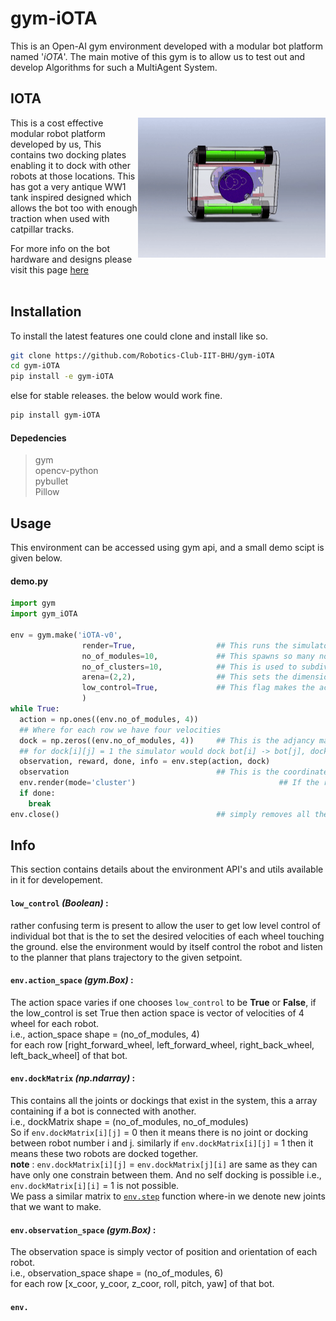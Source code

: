 # gym-iOTA
This is an Open-AI gym environment developed with a modular bot platform named '*iOTA*'. The main motive of this gym is to allow us to test out and develop Algorithms for such a MultiAgent System.
## IOTA
<img src="media/bRoll.gif" width=300 align="right"></img>

This is a cost effective modular robot platform developed by us, This contains two docking plates enabling it to dock with other robots at those locations. This has got a very antique WW1 tank inspired designed which allows the bot too with enough traction when used with catpillar tracks.

For more info on the bot hardware and designs please visit this page [here](/hardware_Designs)
<br/><br/>
## Installation
To install the latest features one could clone and install like so.
```bash
git clone https://github.com/Robotics-Club-IIT-BHU/gym-iOTA
cd gym-iOTA
pip install -e gym-iOTA
```
else for stable releases. the below would work fine.
```bash
pip install gym-iOTA
```
#### Depedencies
>gym<br/>
>opencv-python<br/>
>pybullet<br/>
>Pillow

## Usage
This environment can be accessed using gym api, and a small demo scipt is given below.
#### demo.py
```python
import gym
import gym_iOTA

env = gym.make('iOTA-v0',
                render=True,                  ## This runs the simulator in GUI mode
                no_of_modules=10,             ## This spawns so many no of robots
                no_of_clusters=10,            ## This is used to subdivide the total no of robots into groups named clusters More on it later.
                arena=(2,2),                  ## This sets the dimension of the forseeable space for the system
                low_control=True,             ## This flag makes the action space to be the desired velocity of each wheel touching the ground else is setpoint the bot must travel to.
                )
while True:
  action = np.ones((env.no_of_modules, 4))    
  ## Where for each row we have four velocities
  dock = np.zeros((env.no_of_modules, 4))     ## This is the adjancy matrix storing all the docking relationships
  ## for dock[i][j] = 1 the simulator would dock bot[i] -> bot[j], dock[i][j] = 1 and dock[j][i] = 1 would result in the same joint so only fill one in the dock matrix
  observation, reward, done, info = env.step(action, dock)
  observation                                 ## This is the coordinates+orientation of each bot
  env.render(mode='cluster')                                ## If the render mode was set 'cluster' then will return the image of the top view of the arena, else if was set to 'human' will plot the Image as well using PIL mostly is not desirable.
  if done:
    break
env.close()                                   ## simply removes all the docks and the bots and disconnects from the simulator.
```
## Info
This section contains details about the environment API's and utils available in it for developement.

#### `low_control` *(Boolean)* :
rather confusing term is present to allow the user to get low level control of individual bot that is the to set the desired velocities of each wheel touching the ground. else the environment would by itself control the robot and listen to the planner that plans trajectory to the given setpoint.

#### `env.action_space` *(gym.Box)* :
The action space varies if one chooses `low_control` to be **True** or **False**, if the low_control is set True then action space is vector of velocities of 4 wheel for each robot.<br/>
i.e., action_space shape = (no_of_modules, 4) <br/>
for each row [right_forward_wheel, left_forward_wheel, right_back_wheel, left_back_wheel] of that bot.

#### `env.dockMatrix` *(np.ndarray)* :
This contains all the joints or dockings that exist in the system, this a array containing if a bot is connected with another.<br/>
i.e., dockMatrix shape = (no_of_modules, no_of_modules)<br/>
So if `env.dockMatrix[i][j]` =  0 then it means there is no joint or docking between robot number i and j. similarly if `env.dockMatrix[i][j]` = 1 then it means these two robots are docked together.<br/>
**note** : `env.dockMatrix[i][j]` = `env.dockMatrix[j][i]` are same as they can have only one constrain between them. And no self docking is possible i.e., `env.dockMatrix[i][i]` = 1 is not possible.<br/>
We pass a similar matrix to <a href="#env.step">`env.step`</a> function where-in we denote new joints that we want to make.

#### `env.observation_space` *(gym.Box)* :
The observation space is simply vector of position and orientation of each robot.<br/>
i.e., observation_space shape = (no_of_modules, 6)<br/>
for each row [x_coor, y_coor, z_coor, roll, pitch, yaw] of that bot.

#### `env.`
